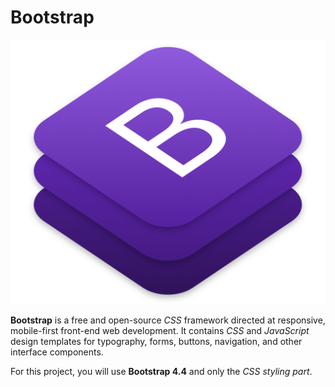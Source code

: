 # Bootstrap

![Bootstrap 4.4](images/bootstrap-icon.png)

**Bootstrap** is a free and open-source *CSS* framework directed at responsive, mobile-first front-end web development. It contains *CSS* and *JavaScript* design templates for typography, forms, buttons, navigation, and other interface components.

For this project, you will use **Bootstrap 4.4** and only the *CSS styling part*.

